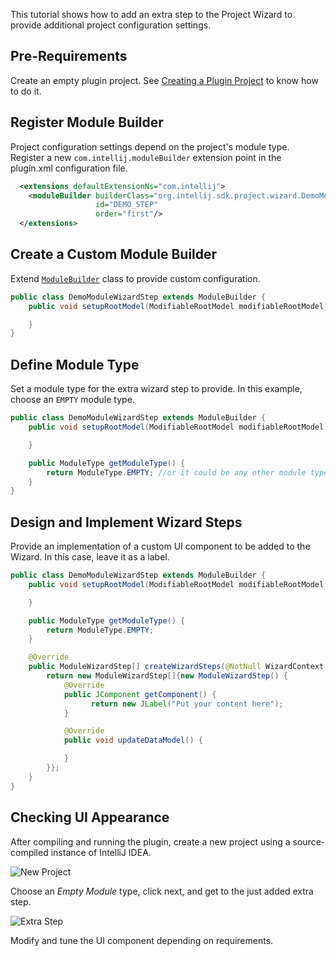[//]: # (title: Adding New Steps to Project Wizard)

<!-- Copyright 2000-2022 JetBrains s.r.o. and other contributors. Use of this source code is governed by the Apache 2.0 license that can be found in the LICENSE file. -->

This tutorial shows how to add an extra step to the Project Wizard to provide additional project configuration settings.

## Pre-Requirements

Create an empty plugin project.
See [Creating a Plugin Project](gradle_build_system.md) to know how to do it.

## Register Module Builder
Project configuration settings depend on the project's module type.
Register a new `com.intellij.moduleBuilder` extension point in the <path>plugin.xml</path> configuration file.

```xml
  <extensions defaultExtensionNs="com.intellij">
    <moduleBuilder builderClass="org.intellij.sdk.project.wizard.DemoModuleWizardStep"
                   id="DEMO_STEP"
                   order="first"/>
  </extensions>
```

## Create a Custom Module Builder

Extend [`ModuleBuilder`](upsource:///platform/lang-core/src/com/intellij/ide/util/projectWizard/ModuleBuilder.java) class to provide custom configuration.

```java
public class DemoModuleWizardStep extends ModuleBuilder {
    public void setupRootModel(ModifiableRootModel modifiableRootModel) throws ConfigurationException {

    }
}
```

## Define Module Type
Set a module type for the extra wizard step to provide.
In this example, choose an `EMPTY` module type.

```java
public class DemoModuleWizardStep extends ModuleBuilder {
    public void setupRootModel(ModifiableRootModel modifiableRootModel) throws ConfigurationException {

    }

    public ModuleType getModuleType() {
        return ModuleType.EMPTY; //or it could be any other module type
    }
}
```

## Design and Implement Wizard Steps
Provide an implementation of a custom UI component to be added to the Wizard.
In this case, leave it as a label.

```java
public class DemoModuleWizardStep extends ModuleBuilder {
    public void setupRootModel(ModifiableRootModel modifiableRootModel) throws ConfigurationException {

    }

    public ModuleType getModuleType() {
        return ModuleType.EMPTY;
    }

    @Override
    public ModuleWizardStep[] createWizardSteps(@NotNull WizardContext wizardContext, @NotNull ModulesProvider modulesProvider) {
        return new ModuleWizardStep[]{new ModuleWizardStep() {
            @Override
            public JComponent getComponent() {
                  return new JLabel("Put your content here");
            }

            @Override
            public void updateDataModel() {

            }
        }};
    }
}
```

## Checking UI Appearance
After compiling and running the plugin, create a new project using a source-compiled instance of IntelliJ IDEA.

![New Project](empty_project.png)

Choose an *Empty Module* type, click next, and get to the just added extra step.

![Extra Step](extra_step.png)

Modify and tune the UI component depending on requirements.

